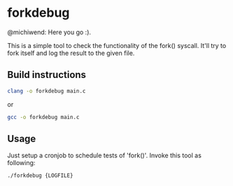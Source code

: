 # forkdebug

@michiwend: Here you go :).

This is a simple tool to check the functionality of the fork() syscall. It'll try to fork itself and log the result to the given file.

## Build instructions

```sh
clang -o forkdebug main.c
```
or
```sh
gcc -o forkdebug main.c
```

## Usage

Just setup a cronjob to schedule tests of 'fork()'. Invoke this tool as following:

```sh
./forkdebug {LOGFILE}
```
